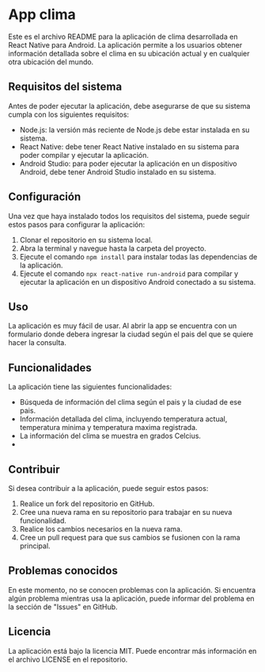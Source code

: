 # App clima

Este es el archivo README para la aplicación de clima desarrollada en React Native para Android. La aplicación permite a los usuarios obtener información detallada sobre el clima en su ubicación actual y en cualquier otra ubicación del mundo.

## Requisitos del sistema

Antes de poder ejecutar la aplicación, debe asegurarse de que su sistema cumpla con los siguientes requisitos:

-   Node.js: la versión más reciente de Node.js debe estar instalada en su sistema.
-   React Native: debe tener React Native instalado en su sistema para poder compilar y ejecutar la aplicación.
-   Android Studio: para poder ejecutar la aplicación en un dispositivo Android, debe tener Android Studio instalado en su sistema.

## Configuración

Una vez que haya instalado todos los requisitos del sistema, puede seguir estos pasos para configurar la aplicación:

1.  Clonar el repositorio en su sistema local.
2.  Abra la terminal y navegue hasta la carpeta del proyecto.
3.  Ejecute el comando `npm install` para instalar todas las dependencias de la aplicación.
4.  Ejecute el comando `npx react-native run-android` para compilar y ejecutar la aplicación en un dispositivo Android conectado a su sistema.

## Uso

La aplicación es muy fácil de usar. Al abrir la app se encuentra con un formulario donde debera ingresar la ciudad según el pais del que se quiere hacer la consulta.


## Funcionalidades

La aplicación tiene las siguientes funcionalidades:

-   Búsqueda de información del clima según el pais y la ciudad de ese pais.
-   Información detallada del clima, incluyendo temperatura actual, temperatura minima y temperatura maxima registrada.
-  La información del clima se muestra en grados Celcius.
- 
## Contribuir

Si desea contribuir a la aplicación, puede seguir estos pasos:

1.  Realice un fork del repositorio en GitHub.
2.  Cree una nueva rama en su repositorio para trabajar en su nueva funcionalidad.
3.  Realice los cambios necesarios en la nueva rama.
4.  Cree un pull request para que sus cambios se fusionen con la rama principal.

## Problemas conocidos

En este momento, no se conocen problemas con la aplicación. Si encuentra algún problema mientras usa la aplicación, puede informar del problema en la sección de "Issues" en GitHub.

## Licencia

La aplicación está bajo la licencia MIT. Puede encontrar más información en el archivo LICENSE en el repositorio.